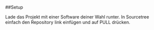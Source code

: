 ##Setup

Lade das Projekt mit einer Software deiner Wahl runter. In Sourcetree einfach den Repository link einfügen und auf PULL drücken.
